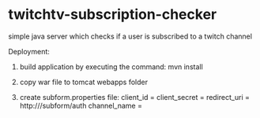 # twitchtv-subscription-checker
simple java server which checks if a user is subscribed to a twitch channel

Deployment:

1. build application by executing the command:
mvn install

2. copy war file to tomcat webapps folder

3. create subform.properties file:
client_id = <twitch application id>
client_secret = <twitch application secret>
redirect_uri = http://<server>/subform/auth
channel_name = <twitch channel name>
